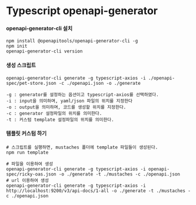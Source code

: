 # Typescript openapi-generator

#### openapi-generator-cli 설치
```shell
npm install @openapitools/openapi-generator-cli -g
npm init
openapi-generator-cli version
```

#### 생성 스크립트
```shell
openapi-generator-cli generate -g typescript-axios -i ./openapi-spec/pet-store.json -c ./openapi.json -o ./generate
```
```text
-g : generator를 설정하는 옵션이고 typescript-axios를 선택하였다.
-i : input을 의미하며, yaml/json 파일의 위치를 지정한다
-o : output을 의미하며, 코드를 생성할 위치를 지정한다.
-c : generator 설정파일의 위치를 의미한다.
-t : 커스텀 template 설정파일의 위치를 의미한다.
```

#### 템플릿 커스텀 하기
```shell
# 스크립트를 실행하면, mustaches 폴더에 template 파일들이 생성된다.
npm run template
```
```shell
# 파일을 이용하여 생성
openapi-generator-cli generate -g typescript-axios -i openapi-spec/ricky-oas.json -o ./generate -t ./mustaches -c ./openapi.json
# url 이용하여 생성
openapi-generator-cli generate -g typescript-axios -i http://localhost:9200/v3/api-docs/1-all -o ./generate -t ./mustaches -c ./openapi.json
```